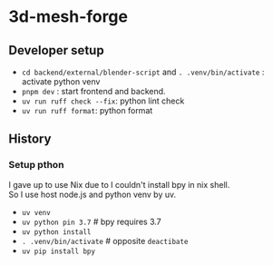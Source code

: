 # 3d-mesh-forge

## Developer setup

- `cd backend/external/blender-script` and `. .venv/bin/activate` : activate python venv
- `pnpm dev` : start frontend and backend.
- `uv run ruff check --fix`: python lint check
- `uv run ruff format`: python format

## History

### Setup pthon

I gave up to use Nix due to I couldn't install bpy in nix shell.  
So I use host node.js and python venv by uv.

- `uv venv`
- `uv python pin 3.7` # bpy requires 3.7
- `uv python install`
- `. .venv/bin/activate` # opposite `deactibate`
- `uv pip install bpy`

